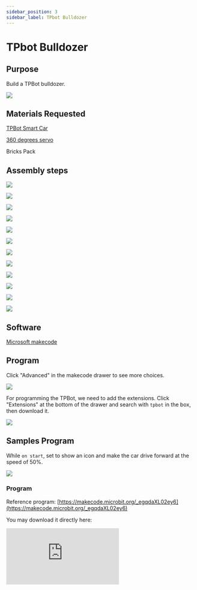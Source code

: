 ```yaml
---
sidebar_position: 3
sidebar_label: TPbot Bulldozer
---
```


# TPbot Bulldozer

## Purpose

Build a TPBot bulldozer.


![](./images/tpbot-brick-expansion-case-03-01.png)

## Materials Requested


[TPBot Smart Car](https://www.elecfreaks.com/tpbot.html)

[360 degrees servo](https://www.elecfreaks.com/geekservo-2kg-360-degrees-compatible-with-lego.html)

Bricks Pack



## Assembly steps

![](./images/tpbot-brick-expansion-step-03-01.png)

![](./images/tpbot-brick-expansion-step-03-02.png)

![](./images/tpbot-brick-expansion-step-03-03.png)

![](./images/tpbot-brick-expansion-step-03-04.png)

![](./images/tpbot-brick-expansion-step-03-05.png)

![](./images/tpbot-brick-expansion-step-03-06.png)

![](./images/tpbot-brick-expansion-step-03-07.png)

![](./images/tpbot-brick-expansion-step-03-08.png)

![](./images/tpbot-brick-expansion-step-03-09.png)

![](./images/tpbot-brick-expansion-step-03-10.png)

![](./images/tpbot-brick-expansion-step-03-11.png)

![](./images/tpbot-brick-expansion-step-03-12.png)





## Software

[Microsoft makecode](https://makecode.microbit.org/#)


## Program



Click "Advanced" in the makecode drawer to see more choices.

![](./images/tpbot-brick-expansion-case-01-03.png)

For programming the TPBot, we need to add the extensions. Click "Extensions" at the bottom of the drawer and search with `tpbot` in the box, then download it.

![](./images/tpbot-brick-expansion-case-01-04.png)


## Samples Program

While `on start`, set to show an icon and make the car drive forward at the speed of 50%.

![](./images/tpbot-brick-expansion-case-03-05.png)


### Program

Reference program: [https://makecode.microbit.org/_egqdaXL02ey6](https://makecode.microbit.org/_egqdaXL02ey6)

You may download it directly here:

<div
    style={{
        position: 'relative',
        paddingBottom: '60%',
        overflow: 'hidden',
    }}
>
    <iframe
        src="https://makecode.microbit.org/_egqdaXL02ey6"
        frameborder="0"
        sandbox="allow-popups allow-forms allow-scripts allow-same-origin"
        style={{
            position: 'absolute',
            width: '100%',
            height: '100%',
        }}
    />
</div>

## Conclusion


The TPBot drives forward.
